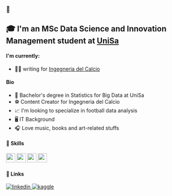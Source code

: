 ### 👋

## 🎓 I'm an MSc Data Science and Innovation Management student at [UniSa](https://www.unisa.it/)


#### I'm currently:
  - ✍🏼 writing for [Ingegneria del Calcio](https://ingegneriadelcalcio.com/)

#### Bio
  - 🌱 Bachelor's degree in Statistics for Big Data at UniSa
  - ⚽️ Content Creator for Ingegneria del Calcio
  - 📈 I'm looking to specialize in football data analysis
  - 🖥 IT Background
  - 🎧 Love music, books and art-related stuffs
  
#### 🧰 Skills

<code><img height="25" src="https://img.icons8.com/external-becris-flat-becris/64/000000/external-r-data-science-becris-flat-becris.png"></code>
<code><img height="25" src="https://img.icons8.com/color/64/000000/python--v1.png"></code>
<code><img height="25" src="https://img.icons8.com/fluency/64/000000/database.png"></code>
<code><img height="25" src="https://img.icons8.com/color/64/000000/visual-studio-code-2019.png"></code>

#### 🔗 Links
<div align="left">
<a href="https://www.linkedin.com/in/lorenzotarcinale/" target="_blank">
<img src=https://img.shields.io/badge/linkedin-%231E77B5.svg?&style=for-the-badge&logo=linkedin&logoColor=white alt=linkedin style="margin-bottom: 5px;" />
</a>
<a href="https://www.kaggle.com/lorenzotarcinale" target="_blank">
<img src=https://img.shields.io/badge/kaggle-%2344BAE8.svg?&style=for-the-badge&logo=kaggle&logoColor=white alt=kaggle style="margin-bottom: 5px;" />
</a> 
</div>  


<!---
lorenzotrcnl/lorenzotrcnl is a ✨ special ✨ repository because its `README.md` (this file) appears on your GitHub profile.
You can click the Preview link to take a look at your changes.
--->
